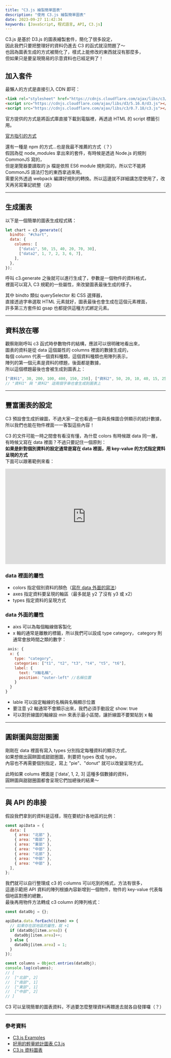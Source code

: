 ```yaml
---
title: "C3.js 繪製簡單圖表"
description: "使用 C3.js 繪製簡單圖表"
date: 2023-09-27 11:42:34
keywords: [JavaScript, 程式語言, API, C3.js]
---
```


C3.js 是基於 D3.js 的圖表繪製套件，簡化了很多設定，  
因此我們只要把整理好的資料仍進去 C3 的函式就沒問題了～  
也因為圖表生成的方式被簡化了，樣式上能修改的東西就沒有那麼多，  
但如果只是要呈現簡易的示意資料也已經足夠了！

## 加入套件

最懶人的方式是直接引入 CDN 即可：

```HTML
<link rel="stylesheet" href="https://cdnjs.cloudflare.com/ajax/libs/c3/0.7.18/c3.css">
<script src="https://cdnjs.cloudflare.com/ajax/libs/d3/5.16.0/d3.js"></script>
<script src="https://cdnjs.cloudflare.com/ajax/libs/c3/0.7.18/c3.js"></script>
```

官方提供的方式是將函式庫直接下載到電腦裡，再透過 HTML 的 script 標籤引用。

[官方指引的方式](https://c3js.org/gettingstarted.html#setup)

還有一種是 npm 的方式...也是我最不推薦的方式（？）  
假因為從 node_modules 拿出來的套件，有時候是透過 Node.js 的規則 CommonJS 寫的，  
但是瀏覽器要讀取的 js 檔是依照 ES6 module 規則寫的，所以它不能將 CommonJS 語法打包的東西拿過來用。  
需要另外透過 webpack 編譯好規則的轉換。所以這邊就不詳細講怎麼使用了，改天再另寫筆記統整（逃）

---

## 生成圖表

以下是一個簡單的圖表生成程式碼：

```js
let chart = c3.generate({
  bindto: "#chart",
  data: {
    columns: [
      ["data1", 50, 15, 40, 20, 70, 30],
      ["data2", 1, 7, 2, 3, 6, 7],
    ],
  },
});
```

呼叫 c3.generate 之後就可以進行生成了，參數是一個物件的資料格式，  
裡面可以寫入 C3 規範的一些屬性，來改變圖表最後生成的樣子。

其中 bindto 類似 querySelector 和 CSS 選擇器，  
直接透過字串選取 HTML 元素就好，圖表最後也會生成在這個元素裡面，  
許多第三方套件如 gsap 也都提供這種方式綁定元素。

---

## 資料放在哪

觀察剛剛呼叫 c3 函式時參數物件的結構，應該可以很明確地看出來，  
圖表的資料是從 data 這個屬性的 columns 裡面的數據生成的，  
每個 column 代表一個資料種類，這個資料種類也用陣列表示，  
陣列的第一個元素是資料的標題，後面都是數據，  
所以這個標題最後也會被生成到圖表上：

```js
["資料1", 30, 200, 100, 400, 150, 250], ["資料2", 50, 20, 10, 40, 15, 25];
// "資料1" 與 "資料2" 這兩個字串也會生成到圖表上
```

---

## 豐富圖表的設定

C3 預設會生成折線圖，不過大家一定也看過一些與長條圖合併顯示的統計數據，  
所以我們也能在物件裡面一一客製這些內容！

C3 的文件可能一時之間會有看沒有懂，為什麼 colors 有時候跟 data 同一層，  
有時候又寫在 data 裡面？不過只要記住一個原則：  
**如果是針對個別資料的設定通常是寫在 data 裡面，用 key-value 的方式指定資料呈現的方式**  
下面可以跟著範例來看：

<iframe height="300" width="100%" scrolling="no" title="C3 Practice" src="https://codepen.io/shin9626/embed/mdaLxyB?default-tab=html%2Cresult" frameborder="no" loading="lazy" allowtransparency="true" allowfullscreen="true">
  See the Pen <a href="https://codepen.io/shin9626/pen/mdaLxyB">
  C3 Practice</a> by SHIN (<a href="https://codepen.io/shin9626">@shin9626</a>)
  on <a href="https://codepen.io">CodePen</a>.
</iframe>

### data 裡面的屬性

- colors 指定個別資料的顏色（[寫在 data 外面的寫法](https://c3js.org/samples/options_color.html)）
- axes 指定資料要呈現的軸區（最多就是 y2 了沒有 y3 或 x2）
- types 指定資料的呈現方式

### data 外面的屬性

- aixs 可以為每個軸線做客製化
- x 軸的通常是離散的標籤，所以我們可以設成 type category，
  category 則通常會放時間之類的數字：

```js
 axis: {
  x: {
    type: "category",
    categories: ["t1", "t2", "t3", "t4", "t5", "t6"],
    label: {
      text: "X軸名稱",
      position: "outer-left" //名稱位置
    }
  }
}
```

- lable 可以設定軸線的名稱與名稱顯示位置
- 要注意 y2 軸通常不會顯示出來，我們必須手動設定 show: true
- 可以對折線圖的軸線設 min 來表示最小區間，讓折線圖不要緊貼到 x 軸

---

## 圓餅圖與甜甜圈圖

剛剛在 data 裡面有寫入 types 分別指定每種資料的顯示方式，  
如果想做出圓餅圖或甜甜圈圖，則要把 types 改成 type，  
內容也不再需要個別指定，寫上 "pie"、"donut" 就可以改變呈現方式。

此時如果 colums 裡面是 ['data', 1, 2, 3] 這種多個數據的資料，  
圓餅圖與甜甜圈圖都會呈現它們加總後的結果～

---

## 與 API 的串接

假設我們拿到的資料是這樣，現在要統計各地區的比例：

```js
const apiData = {
  data: [
    { area: "北部" },
    { area: "南部" },
    { area: "東部" },
    { area: "中部" },
    { area: "北部" },
    { area: "中部" },
    { area: "中部" },
  ],
};
```

我們就可以自行整理成 c3 的 columns 可以吃到的格式，方法有很多，  
這邊示範把 API 資料的陣列根據內容新增到一個物件，物件的 key-value 代表每個地區對應的總數，  
最後再用物件方法轉成 c3 column 的陣列格式：

```js
const dataObj = {};

apiData.data.forEach((item) => {
  // 如果存在該地區的屬性，就 +1
  if (dataObj[item.area]) {
    dataObj[item.area]++;
  } else {
    dataObj[item.area] = 1;
  }
});

const columns = Object.entries(dataObj);
console.log(columns);
// [
//  ["北部", 2]
//  ["南部", 1]
//  ["東部", 1]
//  ["中部", 2]
// ]
```

C3 可以呈現簡單的圖表資料，不過要怎麼整理資料再餵進去就各自發揮囉（？）

---

### 參考資料

- [C3.js Examples](https://c3js.org/examples.html)
- [好用的輕量統計圖表 C3.js](https://www.tpisoftware.com/tpu/articleDetails/2589)
- [C3.js 資料圖表](https://hackmd.io/@ericacadu/H1k5d1Xew)
